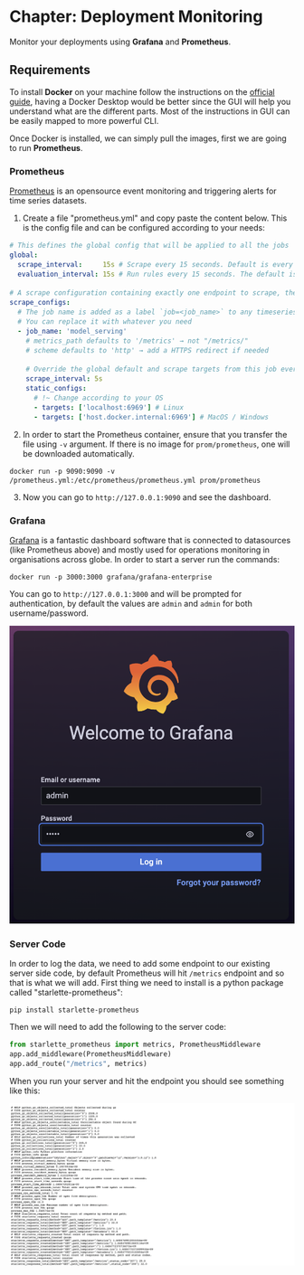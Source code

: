 # Chapter: Deployment Monitoring

Monitor your deployments using **Grafana** and **Prometheus**.

## Requirements

To install **Docker** on your machine follow the instructions on the [official guide](https://docs.docker.com/engine/install/), having a Docker Desktop would be better since the GUI will help you understand what are the different parts. Most of the instructions in GUI can be easily mapped to more powerful CLI.

Once Docker is installed, we can simply pull the images, first we are going to run **Prometheus**.

### Prometheus

[Prometheus](https://prometheus.io/) is an opensource event monitoring and triggering alerts for time series datasets.

1. Create a file "prometheus.yml" and copy paste the content below. This is the config file and can be configured according to your needs:
```yml
# This defines the global config that will be applied to all the jobs
global:
  scrape_interval:     15s # Scrape every 15 seconds. Default is every 1 minute.
  evaluation_interval: 15s # Run rules every 15 seconds. The default is every 1 minute.

# A scrape configuration containing exactly one endpoint to scrape, the model_server
scrape_configs:
  # The job name is added as a label `job=<job_name>` to any timeseries scraped from this config.
  # You can replace it with whatever you need
  - job_name: 'model_serving'
    # metrics_path defaults to '/metrics' → not "/metrics/"
    # scheme defaults to 'http' → add a HTTPS redirect if needed

    # Override the global default and scrape targets from this job every 5 seconds.
    scrape_interval: 5s
    static_configs:
      # !~ Change according to your OS
      - targets: ['localhost:6969'] # Linux
      - targets: ['host.docker.internal:6969'] # MacOS / Windows
```
2. In order to start the Prometheus container, ensure that you transfer the file using `-v` argument. If there is no image for `prom/prometheus`, one will be downloaded automatically.
```
docker run -p 9090:9090 -v /prometheus.yml:/etc/prometheus/prometheus.yml prom/prometheus
```
3. Now you can go to `http://127.0.0.1:9090` and see the dashboard.

### Grafana

[Grafana](https://grafana.com/) is a fantastic dashboard software that is connected to datasources (like Prometheus above) and mostly used for operations monitoring in organisations across globe. In order to start a server run the commands:
```
docker run -p 3000:3000 grafana/grafana-enterprise
```

You can go to `http://127.0.0.1:3000` and will be prompted for authentication, by default the values are `admin` and `admin` for both username/password.

<img src="./grafana-auth.png">

### Server Code

In order to log the data, we need to add some endpoint to our existing server side code, by default Prometheus will hit `/metrics` endpoint and so that is what we will add. First thing we need to install is a python package called "starlette-prometheus":
```
pip install starlette-prometheus
```

Then we will need to add the following to the server code: 
```python
from starlette_prometheus import metrics, PrometheusMiddleware
app.add_middleware(PrometheusMiddleware)
app.add_route("/metrics", metrics)
```

When you run your server and hit the endpoint you should see something like this:

<img src="scarlette-preview.png">


